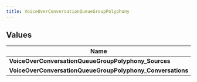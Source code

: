 ```yaml
---
title: VoiceOverConversationQueueGroupPolyphony
---
```


## Values
| Name | Description |
| ---- | ----------- |
| **VoiceOverConversationQueueGroupPolyphony_Sources** | Value: **0** |
| **VoiceOverConversationQueueGroupPolyphony_Conversations** | Value: **1** |

